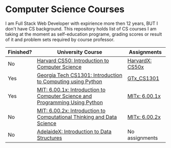 # Computer Science Courses

I am Full Stack Web Developer with expirience more then 12 years, BUT I don't have CS background. This repository holds list of CS courses I am taking at the moment as self-education programe, grading scores or result of it and problem sets required by course professor.


Finished? | University Course | Assignments
--------- | ----------------- | -----------
No | [Harvard CS50: Introduction to Computer Science](https://www.edx.org/course/introduction-computer-science-harvardx-cs50x) | [HarvardX: CS50x](/HarvardX_CS50x)
Yes | [Georgia Tech CS1301: Introduction to Computing using Python](https://www.edx.org/course/introduction-computing-using-python-gtx-cs1301x) |   [GTx_CS1301](/GTx_CS1301)
Yes | [ MIT: 6.00.1x: Introduction to Computer Science and Programming Using Python](https://www.edx.org/course/introduction-computer-science-mitx-6-00-1x-9) |  [MITx: 6.00.1x](/MITx_6.00.1x)
No | [ MIT: 6.00.2x: Introduction to Computational Thinking and Data Science](https://www.edx.org/course/introduction-computational-thinking-data-mitx-6-00-2x-5) |  [MITx: 6.00.2x](/MITx_6.00.2x)
No | [AdelaideX: Introduction to Data Structures](https://www.edx.org/course/introduction-data-structures-adelaidex-data101x) | No assignments
